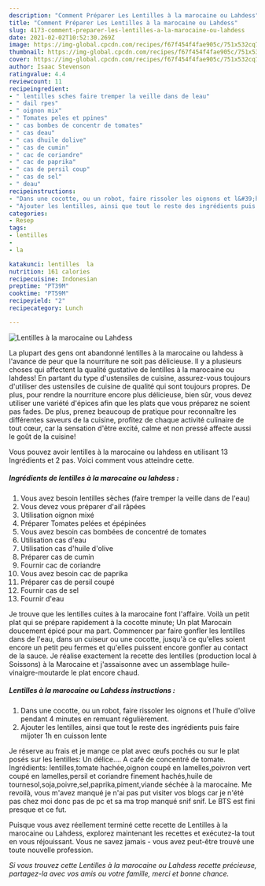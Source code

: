 ```yaml
---
description: "Comment Préparer Les Lentilles à la marocaine ou Lahdess"
title: "Comment Préparer Les Lentilles à la marocaine ou Lahdess"
slug: 4173-comment-preparer-les-lentilles-a-la-marocaine-ou-lahdess
date: 2021-02-02T10:52:30.269Z
image: https://img-global.cpcdn.com/recipes/f67f454f4fae905c/751x532cq70/lentilles-a-la-marocaine-ou-lahdess-photo-principale-de-la-recette.jpg
thumbnail: https://img-global.cpcdn.com/recipes/f67f454f4fae905c/751x532cq70/lentilles-a-la-marocaine-ou-lahdess-photo-principale-de-la-recette.jpg
cover: https://img-global.cpcdn.com/recipes/f67f454f4fae905c/751x532cq70/lentilles-a-la-marocaine-ou-lahdess-photo-principale-de-la-recette.jpg
author: Isaac Stevenson
ratingvalue: 4.4
reviewcount: 11
recipeingredient:
- " lentilles sches faire tremper la veille dans de leau"
- " dail rpes"
- " oignon mix"
- " Tomates peles et ppines"
- " cas bombes de concentr de tomates"
- " cas deau"
- " cas dhuile dolive"
- " cas de cumin"
- " cac de coriandre"
- " cac de paprika"
- " cas de persil coup"
- " cas de sel"
- " deau"
recipeinstructions:
- "Dans une cocotte, ou un robot, faire rissoler les oignons et l&#39;huile d&#39;olive pendant 4 minutes en remuant régulièrement."
- "Ajouter les lentilles, ainsi que tout le reste des ingrédients puis faire mijoter 1h en cuisson lente"
categories:
- Resep
tags:
- lentilles
- 
- la

katakunci: lentilles  la 
nutrition: 161 calories
recipecuisine: Indonesian
preptime: "PT39M"
cooktime: "PT59M"
recipeyield: "2"
recipecategory: Lunch

---
```



![Lentilles à la marocaine ou Lahdess](https://img-global.cpcdn.com/recipes/f67f454f4fae905c/751x532cq70/lentilles-a-la-marocaine-ou-lahdess-photo-principale-de-la-recette.jpg)

La plupart des gens ont abandonné lentilles à la marocaine ou lahdess à l'avance de peur que la nourriture ne soit pas délicieuse. Il y a plusieurs choses qui affectent la qualité gustative de lentilles à la marocaine ou lahdess! En partant du type d'ustensiles de cuisine, assurez-vous toujours d'utiliser des ustensiles de cuisine de qualité qui sont toujours propres. De plus, pour rendre la nourriture encore plus délicieuse, bien sûr, vous devez utiliser une variété d'épices afin que les plats que vous préparez ne soient pas fades. De plus, prenez beaucoup de pratique pour reconnaître les différentes saveurs de la cuisine, profitez de chaque activité culinaire de tout cœur, car la sensation d'être excité, calme et non pressé affecte aussi le goût de la cuisine!

<!--inarticleads1-->

Vous pouvez avoir lentilles à la marocaine ou lahdess en utilisant 13 Ingrédients et 2 pas. Voici comment vous atteindre cette.

##### Ingrédients de lentilles à la marocaine ou lahdess :

1. Vous avez besoin  lentilles sèches (faire tremper la veille dans de l&#39;eau)
1. Vous devez vous préparer  d&#39;ail râpées
1. Utilisation  oignon mixé
1. Préparer  Tomates pelées et épépinées
1. Vous avez besoin  cas bombées de concentré de tomates
1. Utilisation  cas d&#39;eau
1. Utilisation  cas d&#39;huile d&#39;olive
1. Préparer  cas de cumin
1. Fournir  cac de coriandre
1. Vous avez besoin  cac de paprika
1. Préparer  cas de persil coupé
1. Fournir  cas de sel
1. Fournir  d&#39;eau


Je trouve que les lentilles cuites à la marocaine font l&#39;affaire. Voilà un petit plat qui se prépare rapidement à la cocotte minute; Un plat Marocain doucement épicé pour ma part. Commencer par faire gonfler les lentilles dans de l&#39;eau, dans un cuiseur ou une cocotte, jusqu&#39;à ce qu&#39;elles soient encore un petit peu fermes et qu&#39;elles puissent encore gonfler au contact de la sauce. Je réalise exactement la recette des lentilles (production local à Soissons) à la Marocaine et j&#39;assaisonne avec un assemblage huile-vinaigre-moutarde le plat encore chaud. 

<!--inarticleads2-->

##### Lentilles à la marocaine ou Lahdess instructions :

1. Dans une cocotte, ou un robot, faire rissoler les oignons et l&#39;huile d&#39;olive pendant 4 minutes en remuant régulièrement.
1. Ajouter les lentilles, ainsi que tout le reste des ingrédients puis faire mijoter 1h en cuisson lente


Je réserve au frais et je mange ce plat avec œufs pochés ou sur le plat posés sur les lentilles: Un délice…. A café de concentré de tomate. Ingrédients: lentilles,tomate hachée,oignon coupé en lamelles,poivron vert coupé en lamelles,persil et coriandre finement hachés,huile de tournesol,soja,poivre,sel,paprika,piment,viande séchée à la marocaine. Me revoilà, vous m&#39;avez manqué je n&#39;ai pas put visiter vos blogs car je n&#39;été pas chez moi donc pas de pc et sa ma trop manqué snif snif. Le BTS est fini presque et ce fut. 

<!--inarticleads1-->

<p>
Puisque vous avez réellement terminé cette recette de Lentilles à la marocaine ou Lahdess, explorez maintenant les recettes et exécutez-la tout en vous réjouissant. Vous ne savez jamais - vous avez peut-être trouvé une toute nouvelle profession.
</p>

<p>
<i>Si vous trouvez cette Lentilles à la marocaine ou Lahdess recette précieuse, partagez-la avec vos amis ou votre famille, merci et bonne chance.</i>
</p>
